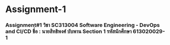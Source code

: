 # Assignment-1
### Assignment#1 วิชา SC313004 Software Engineering - DevOps and CI/CD ชื่อ : นายสิทธิพงศ์ บับพาน Section 1 รหัสนักศึกษา 613020029-1
